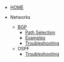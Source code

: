 <!-- docs/_sidebar.md -->


* [HOME](./)

* Networks
  * [BGP](./Networks/BGP/main_features)
    * [Path Selection](./Networks/BGP/bgp_path_selection)
    * [Examples](./Networks/BGP/bgp_examples)
    * [Troubleshooting](./Networks/BGP/troubleshooting)
  * OSPF
    * [Troubleshooting](./Networks/OSPF/troubleshoot)
